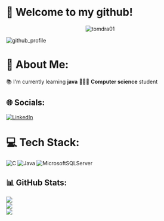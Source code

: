 # 📲 Welcome to my github!
<p align="middle"> <img src="https://komarev.com/ghpvc/?username=tomdra01&label=Profile%20views&color=0e75b6&style=flat" alt="tomdra01" /> </p>

![github_profile](https://user-images.githubusercontent.com/114875545/214133716-158816f0-f192-4f8e-ba1d-92224ce7b138.gif)

# 💫 About Me:
📚 I'm currently learning **java**
🙋🏼‍♂️ **Computer science** student

## 🌐 Socials:
[![LinkedIn](https://img.shields.io/badge/LinkedIn-%230077B5.svg?logo=linkedin&logoColor=white)](https://linkedin.com/in/tomáš-dračka-a5aa16253) 

# 💻 Tech Stack:
![C](https://img.shields.io/badge/c-%2300599C.svg?style=for-the-badge&logo=c&logoColor=white) ![Java](https://img.shields.io/badge/java-%23ED8B00.svg?style=for-the-badge&logo=java&logoColor=white) ![MicrosoftSQLServer](https://img.shields.io/badge/Microsoft%20SQL%20Sever-CC2927?style=for-the-badge&logo=microsoft%20sql%20server&logoColor=white)

## 📊 GitHub Stats:
![](https://github-readme-stats.vercel.app/api?username=tomdra01&theme=jolly&hide_border=false&include_all_commits=false&count_private=false)<br/>
![](https://github-readme-streak-stats.herokuapp.com/?user=tomdra01&theme=jolly&hide_border=false)<br/>
![](https://github-readme-stats.vercel.app/api/top-langs/?username=tomdra01&theme=jolly&hide_border=false&include_all_commits=false&count_private=false&layout=compact)
